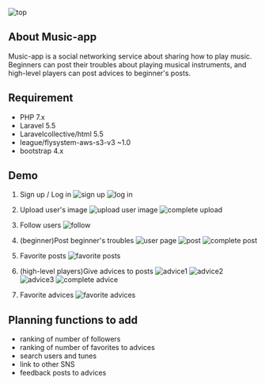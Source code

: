 ![top](https://user-images.githubusercontent.com/49480812/58378914-0760ee80-7fd7-11e9-84e4-54a78da10e01.jpg)

## About Music-app

Music-app is a social networking service about sharing how to play music. Beginners can post their troubles about playing musical instruments, and high-level players can post advices to beginner's posts.

## Requirement

- PHP 7.x
- Laravel 5.5
- Laravelcollective/html 5.5
- league/flysystem-aws-s3-v3 ~1.0
- bootstrap 4.x

## Demo



1. Sign up / Log in
![sign up](https://user-images.githubusercontent.com/49480812/58379201-b3a4d400-7fdb-11e9-91f6-364cd1da4464.jpg)
![log in](https://user-images.githubusercontent.com/49480812/58379202-b69fc480-7fdb-11e9-973f-5ccf2c6360e3.jpg)

2. Upload user's image
![upload user image](https://user-images.githubusercontent.com/49480812/58379220-ef3f9e00-7fdb-11e9-9748-48df63c633bc.jpg)
![complete upload](https://user-images.githubusercontent.com/49480812/58379388-9a9d2280-7fdd-11e9-8202-3dab2a1e8f4b.jpg)

3. Follow users
![follow](https://user-images.githubusercontent.com/49480812/58379218-e222af00-7fdb-11e9-8bc7-e3de42d507f0.jpg)

4. (beginner)Post beginner's troubles
![user page](https://user-images.githubusercontent.com/49480812/58379234-15653e00-7fdc-11e9-9c8d-12c8f6235a43.jpg)
![post](https://user-images.githubusercontent.com/49480812/58379236-17c79800-7fdc-11e9-9cd7-7f88b5e914bd.jpg)
![complete post](https://user-images.githubusercontent.com/49480812/58379389-9cff7c80-7fdd-11e9-846c-e0900c64d6de.jpg)

5. Favorite posts
![favorite posts](https://user-images.githubusercontent.com/49480812/58379242-2e6def00-7fdc-11e9-880d-88fa15d70ce1.jpg)

6. (high-level players)Give advices to posts
![advice1](https://user-images.githubusercontent.com/49480812/58379251-42195580-7fdc-11e9-96dd-6e469362dbcd.jpg)
![advice2](https://user-images.githubusercontent.com/49480812/58379252-434a8280-7fdc-11e9-80e2-3a86f07b5da4.jpg)
![advice3](https://user-images.githubusercontent.com/49480812/58379253-45acdc80-7fdc-11e9-8e6f-99eeeb31c03c.jpg)
![complete advice](https://user-images.githubusercontent.com/49480812/58379412-df28be00-7fdd-11e9-9765-5758a1ff35f1.jpg)

7. Favorite advices
![favorite advices](https://user-images.githubusercontent.com/49480812/58379260-5eb58d80-7fdc-11e9-9eca-f2b1f80ecc27.jpg)

## Planning functions to add

- ranking of number of followers
- ranking of number of favorites to advices
- search users and tunes
- link to other SNS
- feedback posts to advices
 